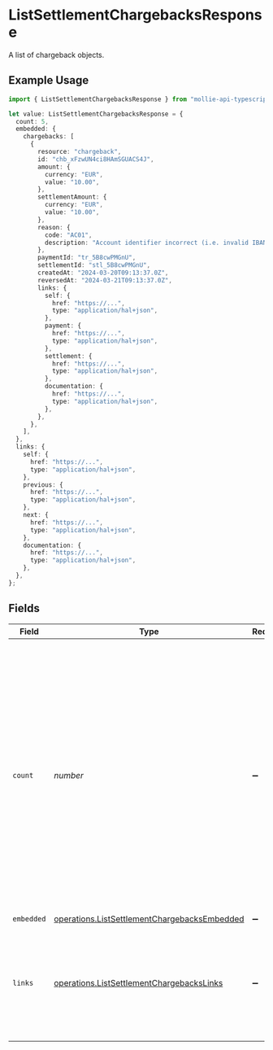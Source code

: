# ListSettlementChargebacksResponse

A list of chargeback objects.

## Example Usage

```typescript
import { ListSettlementChargebacksResponse } from "mollie-api-typescript/models/operations";

let value: ListSettlementChargebacksResponse = {
  count: 5,
  embedded: {
    chargebacks: [
      {
        resource: "chargeback",
        id: "chb_xFzwUN4ci8HAmSGUACS4J",
        amount: {
          currency: "EUR",
          value: "10.00",
        },
        settlementAmount: {
          currency: "EUR",
          value: "10.00",
        },
        reason: {
          code: "AC01",
          description: "Account identifier incorrect (i.e. invalid IBAN)",
        },
        paymentId: "tr_5B8cwPMGnU",
        settlementId: "stl_5B8cwPMGnU",
        createdAt: "2024-03-20T09:13:37.0Z",
        reversedAt: "2024-03-21T09:13:37.0Z",
        links: {
          self: {
            href: "https://...",
            type: "application/hal+json",
          },
          payment: {
            href: "https://...",
            type: "application/hal+json",
          },
          settlement: {
            href: "https://...",
            type: "application/hal+json",
          },
          documentation: {
            href: "https://...",
            type: "application/hal+json",
          },
        },
      },
    ],
  },
  links: {
    self: {
      href: "https://...",
      type: "application/hal+json",
    },
    previous: {
      href: "https://...",
      type: "application/hal+json",
    },
    next: {
      href: "https://...",
      type: "application/hal+json",
    },
    documentation: {
      href: "https://...",
      type: "application/hal+json",
    },
  },
};
```

## Fields

| Field                                                                                                                                                                                                                                                                     | Type                                                                                                                                                                                                                                                                      | Required                                                                                                                                                                                                                                                                  | Description                                                                                                                                                                                                                                                               | Example                                                                                                                                                                                                                                                                   |
| ------------------------------------------------------------------------------------------------------------------------------------------------------------------------------------------------------------------------------------------------------------------------- | ------------------------------------------------------------------------------------------------------------------------------------------------------------------------------------------------------------------------------------------------------------------------- | ------------------------------------------------------------------------------------------------------------------------------------------------------------------------------------------------------------------------------------------------------------------------- | ------------------------------------------------------------------------------------------------------------------------------------------------------------------------------------------------------------------------------------------------------------------------- | ------------------------------------------------------------------------------------------------------------------------------------------------------------------------------------------------------------------------------------------------------------------------- |
| `count`                                                                                                                                                                                                                                                                   | *number*                                                                                                                                                                                                                                                                  | :heavy_minus_sign:                                                                                                                                                                                                                                                        | The number of items in this result set. If more items are available, a `_links.next` URL will be present in the result as well.<br/><br/>The maximum number of items per result set is controlled by the `limit` property provided in the request. The default limit is 50 items. | 5                                                                                                                                                                                                                                                                         |
| `embedded`                                                                                                                                                                                                                                                                | [operations.ListSettlementChargebacksEmbedded](../../models/operations/listsettlementchargebacksembedded.md)                                                                                                                                                              | :heavy_minus_sign:                                                                                                                                                                                                                                                        | N/A                                                                                                                                                                                                                                                                       |                                                                                                                                                                                                                                                                           |
| `links`                                                                                                                                                                                                                                                                   | [operations.ListSettlementChargebacksLinks](../../models/operations/listsettlementchargebackslinks.md)                                                                                                                                                                    | :heavy_minus_sign:                                                                                                                                                                                                                                                        | Links to help navigate through the lists of items. Every URL object will contain an `href` and a `type` field.                                                                                                                                                            |                                                                                                                                                                                                                                                                           |